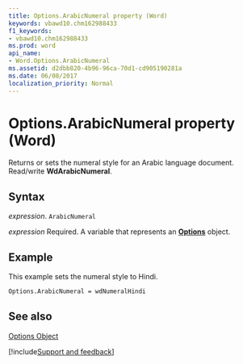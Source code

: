 ```yaml
---
title: Options.ArabicNumeral property (Word)
keywords: vbawd10.chm162988433
f1_keywords:
- vbawd10.chm162988433
ms.prod: word
api_name:
- Word.Options.ArabicNumeral
ms.assetid: d2dbb820-4b96-96ca-70d1-cd905190281a
ms.date: 06/08/2017
localization_priority: Normal
---
```



# Options.ArabicNumeral property (Word)

Returns or sets the numeral style for an Arabic language document. Read/write  **WdArabicNumeral**.


## Syntax

_expression_. `ArabicNumeral`

_expression_ Required. A variable that represents an **[Options](Word.Options.md)** object.


## Example

This example sets the numeral style to Hindi.


```vb
Options.ArabicNumeral = wdNumeralHindi
```


## See also


[Options Object](Word.Options.md)

[!include[Support and feedback](~/includes/feedback-boilerplate.md)]